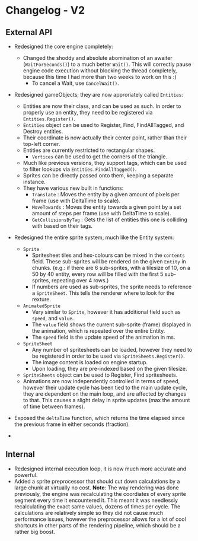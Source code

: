 # Changelog - V2

## External API

* Redesigned the core engine completely:
  * Changed the shoddy and absolute abomination of an awaiter (`WaitForSeconds()`) to a much better `Wait()`. This will correctly pause engine code execution without blocking the thread completely, because this time I had more than two weeks to work on this :)
    * To cancel a Wait, use `CancelWait()`.


* Redesigned gameObjects; they are now approriately called `Entities`:
  * Entities are now their class, and can be used as such. In order to properly use an entity, they need to be registered via `Entities.Register()`.
  * `Entities` object can be used to Register, Find, FindAllTagged, and Destroy entities.
  * Their coordinate is now actually their center point, rather than their top-left corner.
  * Entities are currently restricted to rectangular shapes.
    * `Vertices` can be used to get the corners of the triangle.
  * Much like previous versions, they support tags, which can be used to filter lookups via `Entities.FindAllTagged()`.
  * Sprites can be directly passed onto them, keeping a separate instance.
  * They have various new built in functions:
    * `Translate` : Moves the entity by a given amount of pixels per frame (use with DeltaTime to scale).
    * `MoveTowards` : Moves the entity towards a given point by a set amount of steps per frame (use with DeltaTime to scale).
    * `GetCollisionsByTag` : Gets the list of entities this one is colliding with based on their tags.
* Redesigned the entire sprite system, much like the Entity system:
  * `Sprite`
    * Spritesheet tiles and hex-colours can be mixed in the `contents` field. These sub-sprites will be rendered on the given `Entity` in chunks. (e.g.: if there are 6 sub-sprites, with a tilesize of 10, on a 50 by 40 entity, every row will be filled with the first 5 sub-sprites, repeating over 4 rows.)
    * If numbers are used as sub-sprites, the sprite needs to reference a `SpriteSheet`. This tells the renderer where to look for the rexture.
  * `AnimatedSprite`
    * Very similar to `Sprite`, however it has additional field such as `speed`, and `value`.
    * The `value` field shows the current sub-sprite (frame) displayed in the animation, which is repeated over the entire Entity.
    * The `speed` field is the update speed of the animation in ms.
  * `SpriteSheet`
    * Any number of spritesheets can be loaded, however they need to be registered in order to be used via `SpriteSheets.Register()`.
    * The image content is loaded on engine startup.
    * Upon loading, they are pre-indexed based on the given tilesize.
  * `SpriteSheets` object can be used to Register, Find spritesheets.
  * Animations are now independently controlled in terms of speed, however their update cycle has been tied to the main update cycle, they are dependent on the main loop, and are affected by changes to that. This causes a slight delay in sprite updates (max the amount of time between frames).
* Exposed the `deltaTime` function, which returns the time elapsed since the previous frame in either seconds (fraction).
* 


## Internal

* Redesigned internal execution loop, it is now much more accurate and powerful.
* Added a sprite preprocessor that should cut down calculations by a large chunk at virtually no cost. **Note**: The way rendering was done previously, the engine was recalculating the coordiates of every sprite segment every time it encountered it. This meant it was needlessly recalculating the exact same values, dozens of times per cycle. The calculations are relatively simple so they did not cause much performance issues, however the preprocessor allows for a lot of cool shortcuts in other parts of the rendering pipeline, which should be a rather big boost. 